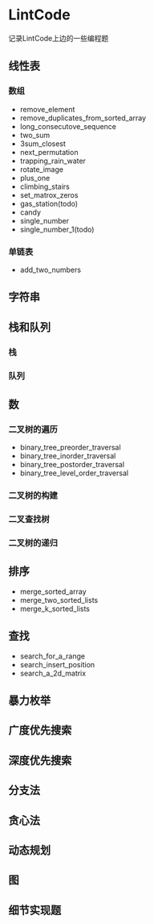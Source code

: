 # LintCode
记录LintCode上边的一些编程题

## 线性表

### 数组

- remove_element
- remove_duplicates_from_sorted_array
- long_consecutove_sequence
- two_sum
- 3sum_closest
- next_permutation
- trapping_rain_water
- rotate_image
- plus_one
- climbing_stairs
- set_matrox_zeros
- gas_station(todo)
- candy
- single_number
- single_number_1(todo)

### 单链表

- add_two_numbers

## 字符串

## 栈和队列

### 栈

### 队列

## 数

### 二叉树的遍历

- binary_tree_preorder_traversal
- binary_tree_inorder_traversal
- binary_tree_postorder_traversal
- binary_tree_level_order_traversal

### 二叉树的构建

### 二叉查找树

### 二叉树的递归

## 排序

- merge_sorted_array
- merge_two_sorted_lists
- merge_k_sorted_lists

## 查找

- search_for_a_range
- search_insert_position
- search_a_2d_matrix

## 暴力枚举

## 广度优先搜索

## 深度优先搜索

## 分支法

## 贪心法

## 动态规划

## 图

## 细节实现题

